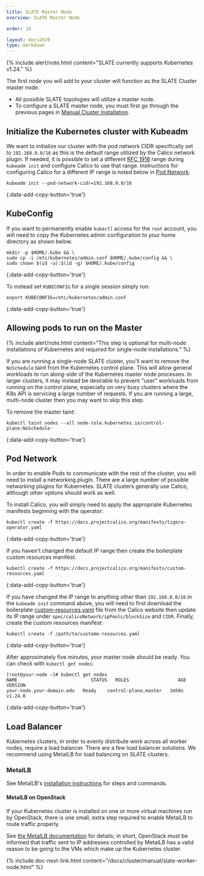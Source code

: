 ```yaml
---
title: SLATE Master Node
overview: SLATE Master Node

order: 10  

layout: docs2020
type: markdown
---
```


{% include alert/note.html content="SLATE currently supports Kubernetes v1.24." %}

The first node you will add to your cluster will function as the SLATE Cluster master node.
* All possible SLATE topologies will utilize a master node.
* To configure a SLATE master node, you must first go through the previous pages in [Manual Cluster Installation](/docs/cluster/manual/index.html).

## Initialize the Kubernetes cluster with Kubeadm

We want to initialize our cluster with the pod network CIDR specifically set to `192.168.0.0/16` as this is the default range utilized by the Calico network plugin. If needed, it is possible to set a different [RFC 1918](https://datatracker.ietf.org/doc/html/rfc1918) range during `kubeadm init` and configure Calico to use that range. Instructions for configuring Calico for a different IP range is noted below in [Pod Network](#pod-network).  

```shell
kubeadm init --pod-network-cidr=192.168.0.0/16
```
{:data-add-copy-button='true'}

## KubeConfig

If you want to permanently enable `kubectl` access for the `root` account, you will need to copy the Kubernetes admin configuration to your home directory as shown below. 

```shell
mkdir -p $HOME/.kube && \
sudo cp -i /etc/kubernetes/admin.conf $HOME/.kube/config && \
sudo chown $(id -u):$(id -g) $HOME/.kube/config
```
{:data-add-copy-button='true'}

To instead set `KUBECONFIG` for a single session simply run:

```shell
export KUBECONFIG=/etc/kubernetes/admin.conf
```
{:data-add-copy-button='true'}

## Allowing pods to run on the Master

{% include alert/note.html content="This step is optional for multi-node installations of Kubernetes and required for single-node installations." %}

If you are running a single-node SLATE cluster, you'll want to remove the `NoSchedule` taint from the Kubernetes control plane. This will allow general workloads to run along-side of the Kubernetes master node processes. In larger clusters, it may instead be desirable to prevent "user" workloads from running on the control plane, especially on very busy clusters where the K8s API is servicing a large number of requests. If you are running a large, multi-node cluster then you may want to skip this step.

To remove the master taint:
 
```shell
kubectl taint nodes --all node-role.kubernetes.io/control-plane:NoSchedule-
```
{:data-add-copy-button='true'}

## Pod Network

In order to enable Pods to communicate with the rest of the cluster, you will need to install a networking plugin. There are a large number of possible networking plugins for Kubernetes. SLATE clusters generally use Calico, although other options  should work as well.

To install Calico, you will simply need to apply the appropriate Kubernetes manifests beginning with the operator:

```shell
kubectl create -f https://docs.projectcalico.org/manifests/tigera-operator.yaml
```
{:data-add-copy-button='true'}

If you haven't changed the default IP range then create the boilerplate custom resources manifest:

```shell
kubectl create -f https://docs.projectcalico.org/manifests/custom-resources.yaml
```
{:data-add-copy-button='true'}

If you have changed the IP range to anything other than `192.168.0.0/16` in the `kubeadm init` command above, you will need to first download the boilerplate [custom-resources.yaml](https://docs.projectcalico.org/manifests/custom-resources.yaml) file from the Calico website then update its IP range under `spec/calicoNetwork/ipPools/blockSize` and `CIDR`. Finally, create the custom resources manifest:

```shell
kubectl create -f /path/to/custome-resources.yaml
```
{:data-add-copy-button='true'}

After approximately five minutes, your master node should be ready. You can check with `kubectl get nodes`:

```shell
[root@your-node ~]# kubectl get nodes
NAME                           STATUS   ROLES                  AGE     VERSION
your-node.your-domain.edu   Ready    control-plane,master   2m50s   v1.24.0
```
{:data-add-copy-button='true'}

## Load Balancer

Kubernetes clusters, in order to evenly distribute work across all worker nodes, require a load balancer. There are a few load balancer solutions. We recommend using MetalLB for load balancing on SLATE clusters.

### MetalLB

See MetalLB's [installation instructions](https://metallb.universe.tf/installation/) for steps and commands.

#### MetalLB on OpenStack

If your Kubernetes cluster is installed on one or more virtual machines run by OpenStack, there is one small, extra step required to enable MetalLB to route traffic properly. 

See [the MetalLB documentation](https://metallb.universe.tf/faq/#is-metallb-working-on-openstack) for details; in short, OpenStack must be informed that traffic sent to IP addresses controlled by MetalLB has a valid reason to be going to the VMs which make up the Kubernetes cluster. 

{% include doc-next-link.html content="/docs/cluster/manual/slate-worker-node.html" %}